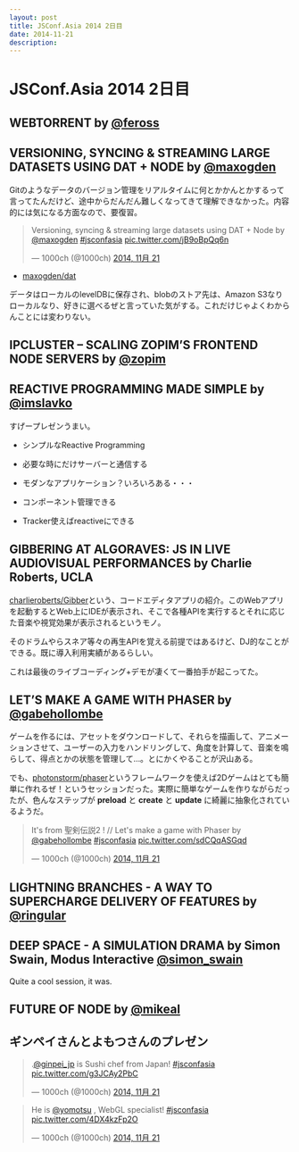 ```yaml
---
layout: post
title: JSConf.Asia 2014 2日目
date: 2014-11-21
description: 
---
```


# JSConf.Asia 2014 2日目

## WEBTORRENT by [@feross](http://twitter.com/feross)

## VERSIONING, SYNCING & STREAMING LARGE DATASETS USING DAT + NODE by [@maxogden](http://twitter.com/maxogden)

Gitのようなデータのバージョン管理をリアルタイムに何とかかんとかするって言ってたんだけど、途中からだんだん難しくなってきて理解できなかった。内容的には気になる方面なので、要復習。

<blockquote class="twitter-tweet" lang="ja"><p>Versioning, syncing &amp; streaming large datasets using DAT + Node by <a href="https://twitter.com/maxogden">@maxogden</a> <a href="https://twitter.com/hashtag/jsconfasia?src=hash">#jsconfasia</a> <a href="http://t.co/jB9oBpQq6n">pic.twitter.com/jB9oBpQq6n</a></p>&mdash; 1000ch (@1000ch) <a href="https://twitter.com/1000ch/status/535633059802923008">2014, 11月 21</a></blockquote>

- [maxogden/dat](https://github.com/maxogden/dat)

データはローカルのlevelDBに保存され、blobのストア先は、Amazon S3なりローカルなり、好きに選べるぜと言っていた気がする。これだけじゃよくわからんことには変わりない。

## IPCLUSTER – SCALING ZOPIM’S FRONTEND NODE SERVERS by [@zopim](http://twitter.com/zopim)

## REACTIVE PROGRAMMING MADE SIMPLE by [@imslavko](http://twitter.com/imslavko)

すげープレゼンうまい。

- シンプルなReactive Programming
- 必要な時にだけサーバーと通信する
- モダンなアプリケーション？いろいろある・・・
- コンポーネント管理できる

- Tracker使えばreactiveにできる

## GIBBERING AT ALGORAVES: JS IN LIVE AUDIOVISUAL PERFORMANCES by Charlie Roberts, UCLA

[charlieroberts/Gibber](https://github.com/charlieroberts/Gibber)という、コードエディタアプリの紹介。このWebアプリを起動するとWeb上にIDEが表示され、そこで各種APIを実行するとそれに応じた音楽や視覚効果が表示されるというモノ。

そのドラムやらスネア等々の再生APIを覚える前提ではあるけど、DJ的なことができる。既に導入利用実績があるらしい。

これは最後のライブコーディング+デモが凄くて一番拍手が起こってた。

## LET’S MAKE A GAME WITH PHASER by [@gabehollombe](http://twitter.com/gabehollombe)

ゲームを作るには、アセットをダウンロードして、それらを描画して、アニメーションさせて、ユーザーの入力をハンドリングして、角度を計算して、音楽を鳴らして、得点とかの状態を管理して…。とにかくやることが沢山ある。

でも、[photonstorm/phaser](https://github.com/photonstorm/phaser)というフレームワークを使えば2Dゲームはとても簡単に作れるぜ！というセッションだった。実際に簡単なゲームを作りながらだったが、色んなステップが **preload** と **create** と **update** に綺麗に抽象化されているようだ。

<blockquote class="twitter-tweet" lang="ja"><p>It&#39;s from 聖剣伝説2 ! // Let&#39;s make a game with Phaser by <a href="https://twitter.com/gabehollombe">@gabehollombe</a> <a href="https://twitter.com/hashtag/jsconfasia?src=hash">#jsconfasia</a> <a href="http://t.co/sdCQqASGqd">pic.twitter.com/sdCQqASGqd</a></p>&mdash; 1000ch (@1000ch) <a href="https://twitter.com/1000ch/status/535686482753638401">2014, 11月 21</a></blockquote>

## LIGHTNING BRANCHES - A WAY TO SUPERCHARGE DELIVERY OF FEATURES by [@ringular](https://twitter.com/ringular)

## DEEP SPACE - A SIMULATION DRAMA by Simon Swain, Modus Interactive [@simon_swain](simon_swain)

Quite a cool session, it was.

## FUTURE OF NODE by [@mikeal](http://twitter.com/mikeal)

## ギンペイさんとよもつさんのプレゼン

<blockquote class="twitter-tweet" lang="ja"><p>.<a href="https://twitter.com/ginpei_jp">@ginpei_jp</a> is Sushi chef from Japan! <a href="https://twitter.com/hashtag/jsconfasia?src=hash">#jsconfasia</a> <a href="http://t.co/g3JCAy2PbC">pic.twitter.com/g3JCAy2PbC</a></p>&mdash; 1000ch (@1000ch) <a href="https://twitter.com/1000ch/status/535702314753859584">2014, 11月 21</a></blockquote>

<blockquote class="twitter-tweet" lang="ja"><p>He is <a href="https://twitter.com/yomotsu">@yomotsu</a> , WebGL specialist! <a href="https://twitter.com/hashtag/jsconfasia?src=hash">#jsconfasia</a> <a href="http://t.co/4DX4kzFp2O">pic.twitter.com/4DX4kzFp2O</a></p>&mdash; 1000ch (@1000ch) <a href="https://twitter.com/1000ch/status/535704084766932996">2014, 11月 21</a></blockquote>